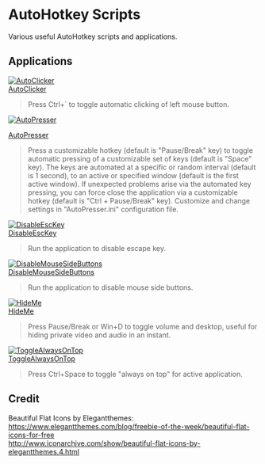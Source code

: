 # AutoHotkey Scripts
Various useful AutoHotkey scripts and applications.  
  
## Applications
[![AutoClicker](AutoClicker/AutoClicker.ico)](AutoClicker/AutoClicker.exe)  
[AutoClicker](AutoClicker/AutoClicker.exe)  
> Press Ctrl+` to toggle automatic clicking of left mouse button.  
  
[![AutoPresser](AutoPresser/AutoPresser.ico)](AutoPresser/AutoPresser.exe)  
<!-- .element height="50%" width="50%" -->
[AutoPresser](AutoPresser/AutoPresser.exe)  
> Press a customizable hotkey (default is "Pause/Break" key) to toggle automatic pressing of a customizable set of keys (default is "Space" key).
> The keys are automated at a specific or random interval (default is 1 second), to an active or specified window (default is the first active window).
> If unexpected problems arise via the automated key pressing, you can force close the application via a customizable hotkey (default is "Ctrl + Pause/Break" key).
> Customize and change settings in "AutoPresser.ini" configuration file.
  
[![DisableEscKey](DisableEscKey/DisableEscKey.ico)](DisableEscKey/DisableEscKey.exe)  
[DisableEscKey](DisableEscKey/DisableEscKey.exe)  
> Run the application to disable escape key.  
  
[![DisableMouseSideButtons](DisableMouseSideButtons/DisableMouseSideButtons.ico)](DisableMouseSideButtons/DisableMouseSideButtons.exe)  
[DisableMouseSideButtons](DisableMouseSideButtons/DisableMouseSideButtons.exe)  
> Run the application to disable mouse side buttons.  
  
[![HideMe](HideMe/HideMe.ico)](HideMe/HideMe.exe)  
[HideMe](HideMe/HideMe.exe)  
> Press Pause/Break or Win+D to toggle volume and desktop, useful for hiding private video and audio in an instant.  
  
[![ToggleAlwaysOnTop](ToggleAlwaysOnTop/ToggleAlwaysOnTop.ico)](ToggleAlwaysOnTop/ToggleAlwaysOnTop.exe)  
[ToggleAlwaysOnTop](ToggleAlwaysOnTop/ToggleAlwaysOnTop.exe)  
> Press Ctrl+Space to toggle "always on top" for active application.  
  
## Credit
Beautiful Flat Icons by Elegantthemes:  
https://www.elegantthemes.com/blog/freebie-of-the-week/beautiful-flat-icons-for-free  
http://www.iconarchive.com/show/beautiful-flat-icons-by-elegantthemes.4.html  